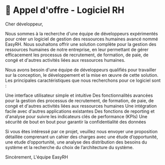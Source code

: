 # 🛒 Appel d'offre - Logiciel RH

Cher développeur,

Nous sommes à la recherche d'une équipe de développeurs expérimentés pour créer un logiciel de gestion des ressources humaines avancé nommé EasyRH. Nous souhaitons offrir une solution complète pour la gestion des ressources humaines de notre entreprise, en leur permettant de gérer efficacement les processus de recrutement, de formation, de paie, de congé et d'autres activités liées aux ressources humaines.

Nous avons besoin d'une équipe de développeurs qualifiés pour travailler sur la conception, le développement et la mise en œuvre de cette solution. Les principales caractéristiques que nous recherchons pour ce logiciel sont :

Une interface utilisateur simple et intuitive
Des fonctionnalités avancées pour la gestion des processus de recrutement, de formation, de paie, de congé et d'autres activités liées aux ressources humaines
Une intégration facile avec d'autres applications existantes
Des fonctions de reporting et d'analyse pour suivre les indicateurs clés de performance (KPIs)
Une sécurité de bout en bout pour garantir la confidentialité des données

Si vous êtes intéressé par ce projet, veuillez nous envoyer une proposition détaillée comprenant un cahier des charges avec une étude d’opportunité, une etude d’opportunité, une analyse des distribution des besoins du système et la recherche du choix de l’architecture du système.

Sincèrement,
L'équipe EasyRH